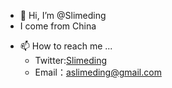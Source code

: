- 👋 Hi, I’m @Slimeding
- I come from China
<!--- - 👀 I’m interested in ...  
- 🌱 I’m currently learning ...
- 💞️ I’m looking to collaborate on ...  --->
- 📫 How to reach me ...
  + Twitter:<a href="https://twitter.com/Slimeding">Slimeding</a>
  + Email：aslimeding@gmail.com

<!---
Slimeding/Slimeding is a ✨ special ✨ repository because its `README.md` (this file) appears on your GitHub profile.
You can click the Preview link to take a look at your changes.
--->
